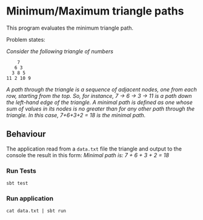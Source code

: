 # Minimum/Maximum triangle paths
This program evaluates the minimum triangle path.

Problem states:

*Consider the following triangle of numbers*

```
    7
   6 3
  3 8 5
11 2 10 9
```

*A path through the triangle is a sequence of adjacent nodes, one from each row, starting from the top. So, for instance,
 7 → 6 → 3 → 11 is a path down the left-hand edge of the triangle.
 A minimal path is defined as one whose sum of values in its nodes is no greater than for any other
  path through the triangle.
  In this case, 7+6+3+2 = 18 is the minimal path.*
 
 ## Behaviour
 The application read from a `data.txt` file the triangle and output to the console the result in this form:
 *Minimal path is: 7 + 6 + 3 + 2 = 18*
 
 ### Run Tests
 `sbt test`
 
 ### Run application
 `cat data.txt | sbt run`